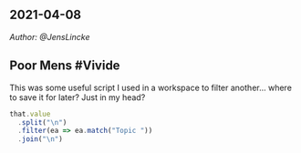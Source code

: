 ## 2021-04-08
*Author: @JensLincke*

## Poor Mens #Vivide

This was some useful script I used in a workspace to filter another... where to save it for later? Just in my head? 

```javascript
that.value
  .split("\n")
  .filter(ea => ea.match("Topic "))
  .join("\n")
```